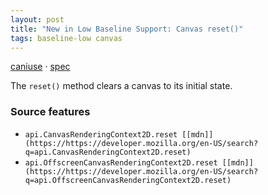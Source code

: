 ```yaml
---
layout: post
title: "New in Low Baseline Support: Canvas reset()"
tags: baseline-low canvas
---
```


[caniuse](https://caniuse.com/?search=canvas-reset) · [spec](https://html.spec.whatwg.org/multipage/canvas.html#dom-context-2d-reset)

The `reset()` method clears a canvas to its initial state.

### Source features

- ``api.CanvasRenderingContext2D.reset [[mdn]](https://https://developer.mozilla.org/en-US/search?q=api.CanvasRenderingContext2D.reset)``
- ``api.OffscreenCanvasRenderingContext2D.reset [[mdn]](https://https://developer.mozilla.org/en-US/search?q=api.OffscreenCanvasRenderingContext2D.reset)``
